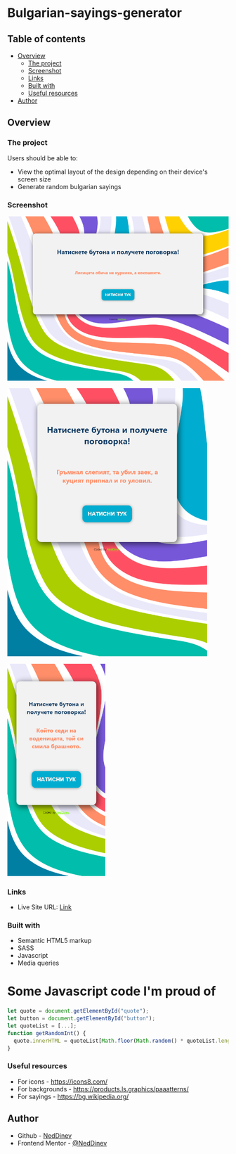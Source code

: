 # Bulgarian-sayings-generator
## Table of contents

- [Overview](#overview)
  - [The project](#the-project)
  - [Screenshot](#screenshot)
  - [Links](#links)
  - [Built with](#built-with)
  - [Useful resources](#useful-resources)
- [Author](#author)

## Overview

### The project

Users should be able to:

- View the optimal layout of the design depending on their device's screen size
- Generate random bulgarian sayings

### Screenshot

![](./Bulgarian-sayings-generator/design/pc.png)

![](./Bulgarian-sayings-generator/design/tablet.png)

![](./Bulgarian-sayings-generator/design/mobile.png)

### Links

- Live Site URL: [Link](https://bulgarian-sayings-generator.vercel.app/)

### Built with

- Semantic HTML5 markup
- SASS
- Javascript
- Media queries

<h1>Some Javascript code I'm proud of</h1>

```js
let quote = document.getElementById("quote");
let button = document.getElementById("button");
let quoteList = [...];
function getRandomInt() {
  quote.innerHTML = quoteList[Math.floor(Math.random() * quoteList.length)];
}
```
### Useful resources
- For icons - https://icons8.com/
- For backgrounds - https://products.ls.graphics/paaatterns/
- For sayings - https://bg.wikipedia.org/

## Author

- Github - [NedDinev](https://www.github.com/neddinev)
- Frontend Mentor - [@NedDinev](https://www.frontendmentor.io/profile/neddinev)
